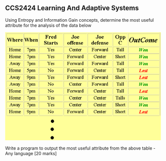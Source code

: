 ## CCS2424 Learning And Adaptive Systems

Using Entropy and Information Gain concepts, determine the most useful attribute for the analysis of the data below

![data table](image.png)

Write a program to output the most useful attribute from the above table - Any language [20 marks]